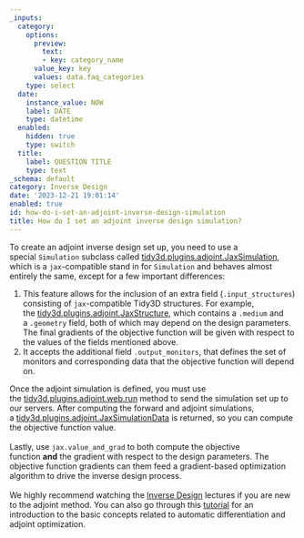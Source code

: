 ```yaml
---
_inputs:
  category:
    options:
      preview:
        text:
        - key: category_name
      value_key: key
      values: data.faq_categories
    type: select
  date:
    instance_value: NOW
    label: DATE
    type: datetime
  enabled:
    hidden: true
    type: switch
  title:
    label: QUESTION TITLE
    type: text
_schema: default
category: Inverse Design
date: '2023-12-21 19:01:14'
enabled: true
id: how-do-i-set-an-adjoint-inverse-design-simulation
title: How do I set an adjoint inverse design simulation?
---
```


<div><p>To create an adjoint inverse design set up, you need to use a special&nbsp;<code>Simulation</code>&nbsp;subclass called&nbsp;<a target="_blank" rel="noopener" href="https://docs.flexcompute.com/projects/tidy3d/en/latest/_autosummary/tidy3d.plugins.adjoint.JaxSimulation.html#tidy3d.plugins.adjoint.JaxSimulation">tidy3d.plugins.adjoint.JaxSimulation</a>, which is<span>&nbsp;a&nbsp;</span><code>jax</code><span>-compatible stand in for&nbsp;</span><code>Simulation</code><span>&nbsp;and behaves almost entirely the same, except for a few important differences:</span></p><ol><li>This feature allows for the inclusion of an extra field (<code>.input_structures</code>) consisting of&nbsp;<code>jax</code>-compatible Tidy3D structures. For example, the&nbsp;<a target="_blank" rel="noopener" href="https://docs.flexcompute.com/projects/tidy3d/en/latest/_autosummary/tidy3d.plugins.adjoint.JaxStructure.html#tidy3d.plugins.adjoint.JaxStructure">tidy3d.plugins.adjoint.JaxStructure</a>, which contains a&nbsp;<code>.medium</code>&nbsp;and a&nbsp;<code>.geometry</code>&nbsp;field, both of which may depend on the design parameters. The final gradients of the objective function will be given with respect to the values of the fields mentioned above.</li><li>It accepts the additional field <code>.output_monitors</code>, that defines the set of monitors and corresponding data that the objective function will depend on.</li></ol></div>

<div>Once the adjoint simulation is defined, you must use the&nbsp;<a target="_blank" rel="noopener" href="https://docs.flexcompute.com/projects/tidy3d/en/latest/_autosummary/tidy3d.plugins.adjoint.web.run.html">tidy3d.plugins.adjoint.web.run</a>&nbsp;method to send the simulation set up to our servers. After computing the forward and adjoint simulations, a&nbsp;<a target="_blank" rel="noopener" href="https://docs.flexcompute.com/projects/tidy3d/en/latest/_autosummary/tidy3d.plugins.adjoint.JaxSimulationData.html#tidy3d.plugins.adjoint.JaxSimulationData">tidy3d.plugins.adjoint.JaxSimulationData</a> is returned, so you can compute the objective function value.&nbsp;</div>

<div> </div>

<div>Lastly, use&nbsp;<code>jax.value_and_grad</code>&nbsp;to both compute the objective function&nbsp;<strong>and</strong>&nbsp;the gradient with respect to the design parameters. The objective function gradients can them feed a gradient-based optimization algorithm to drive the inverse design process.&nbsp;</div>

<div> </div>

<div>We highly recommend watching the <a href="https://www.flexcompute.com/tidy3d/learning-center/inverse-design/">Inverse Design</a> lectures if you are new to the adjoint method. You can also go through this <a href="https://www.flexcompute.com/tidy3d/examples/notebooks/AdjointPlugin1Intro/">tutorial</a> for an introduction to the basic concepts related to automatic differentiation and adjoint optimization.</div>

<div> </div>

<div> </div>